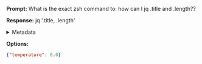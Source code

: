 **Prompt:**
What is the exact zsh command to: how can I jq .title and .length??


**Response:**
jq '.title, .length'

<details><summary>Metadata</summary>

- Duration: 982 ms
- Datetime: 2023-08-24T12:33:15.868736
- Model: gpt-3.5-turbo-0613

</details>

**Options:**
```json
{"temperature": 0.0}
```

